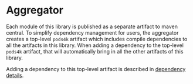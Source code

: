 # Aggregator

Each module of this library is published as a separate artifact to maven central. To simplify dependency management for
users, the aggregator creates a top-level `pods4k` artifact which includes compile dependencies to all the artifacts in
this library. When adding a dependency to the top-level `pods4k` artifact, that will automatically bring in all the
other artifacts of this library.

Adding a dependency to this top-level artifact is described in [dependency details](../../README.md#dependency).
